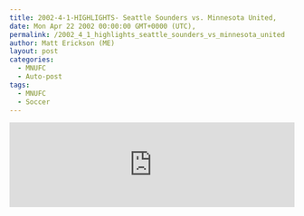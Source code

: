 ```yaml
---
title: 2002-4-1-HIGHLIGHTS- Seattle Sounders vs. Minnesota United,
date: Mon Apr 22 2002 00:00:00 GMT+0000 (UTC),
permalink: /2002_4_1_highlights_seattle_sounders_vs_minnesota_united 
author: Matt Erickson (ME)
layout: post
categories:
  - MNUFC
  - Auto-post
tags:
  - MNUFC
  - Soccer
---
```

<div class='fluid-width-video-wrapper'><iframe width='100%' height='auto' frameborder='0' allowfullscreen src="https://www.mnufc.com/iframe-video?brightcove_id=5774834225001&brightcove_player_id=default&brightcove_account_id=5534894110001"></iframe></div>